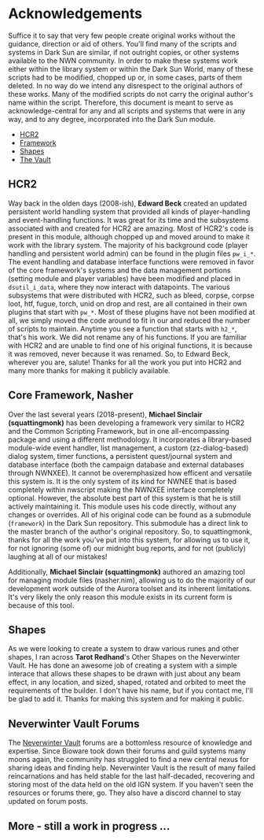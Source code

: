 # Acknowledgements

Suffice it to say that very few people create original works without the guidance, direction or aid of others.  You'll find many of the scripts and systems in Dark Sun are similar, if not outright copies, or other systems available to the NWN community.  In order to make these systems work either within the library system or within the Dark Sun World, many of these scripts had to be modified, chopped up or, in some cases, parts of them deleted.  In no way do we intend any disrespect to the original authors of these works.  Many of the modified scripts do not carry the original author's name within the script.  Therefore, this document is meant to serve as acknowledge-central for any and all scripts and systems that were in any way, and to any degree, incorporated into the Dark Sun module.

* [HCR2](#hcr2)
* [Framework](#core-framework,-nasher)
* [Shapes](#shapes)
* [The Vault](#neverwinter-vault-forums)

## HCR2

Way back in the olden days (2008-ish), **Edward Beck** created an updated persistent world handling system that provided all kinds of player-handling and event-handling functions.  It was great for its time and the subsystems associated with and created for HCR2 are amazing.  Most of HCR2's code is present in this module, although chopped up and moved around to make it work with the library system.  The majority of his background code (player handling and persistent world admin) can be found in the plugin files `pw_i_*`.  The event handling and database interface functions were removed in favor of the core framework's systems and the data management portions (setting module and player variables) have been modified and placed in `dsutil_i_data`, where they now interact with datapoints.  The various subsystems that were distributed with HCR2, such as bleed, corpse, corpse loot, htf, fugue, torch, unid on drop and rest, are all contained in their own plugins that start with `pw_*`.  Most of these plugins have not been modified at all, we simply moved the code around to fit in our and reduced the number of scripts to maintain.  Anytime you see a function that starts with `h2_*`, that's his work.  We did not rename any of his functions.  If you are familiar with HCR2 and are unable to find one of his original functions, it is because it was removed, never because it was renamed.  So, to Edward Beck, wherever you are, salute!  Thanks for all the work you put into HCR2 and many more thanks for making it publicly available.

## Core Framework, Nasher

Over the last several years (2018-present), **Michael Sinclair (squattingmonk)** has been developing a framework very similar to HCR2 and the Common Scripting Framework, but in one all-encompassing package and using a different methodology.  It incorporates a library-based module-wide event handler, list management, a custom (zz-dialog-based) dialog system, timer functions, a persistent quest/journal system and database interface (both the campaign database and external databases through NWNXEE).  It cannot be overemphasized how efficent and versatile this system is.  It is the only system of its kind for NWNEE that is based completely within nwscript making the NWNXEE interface completely optional.  However, the absolute best part of this system is that he is still actively maintaining it.  This module uses his code directly, without any changes or overrides. All of his original code can be found as a submodule (`framework`) in the Dark Sun repository.  This submodule has a direct link to the master branch of the author's original repository.  So, to squattingmonk, thanks for all the work you've put into this system, for allowing us to use it, for not ignoring (some of) our midnight bug reports, and for not (publicly) laughing at all of our mistakes!

Additionally, **Michael Sinclair (squattingmonk)** authored an amazing tool for managing module files (nasher.nim), allowing us to do the majority of our development work outside of the Aurora toolset and its inherent limitations.  It's very likely the only reason this module exists in its current form is because of this tool.  

## Shapes

As we were looking to create a system to draw various runes and other shapes, I ran across **Tarot Redhand**'s Other Shapes on the Neverwinter Vault.  He has done an awesome job of creating a system with a simple interace that allows these shapes to be drawn with just about any beam effect, in any location, and sized, shaped, rotated and orbited to meet the requirements of the builder.  I don't have his name, but if you contact me, I'll be glad to add it.  Thanks for making this system and for making it public.

## Neverwinter Vault Forums

The [Neverwinter Vault](neverwintervault.org) forums are a bottomless resource of knowledge and expertise.  Since Bioware took down their forums and guild systems many moons again, the community has struggled to find a new central nexus for sharing ideas and finding help.  Neverwinter Vault is the result of many failed reincarnations and has held stable for the last half-decaded, recovering and storing most of the data held on the old IGN system.  If you haven't seen the resources or forums there, go.  They also have a discord channel to stay updated on forum posts.

## More - still a work in progress ...


